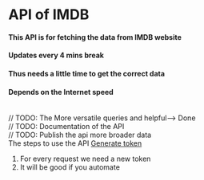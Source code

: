 # API of IMDB
#### This API is for fetching the data from IMDB website
#### Updates every 4 mins break
#### Thus needs a little time to get the correct data
#### Depends on the Internet speed
<br>// TODO: The More versatile queries and helpful--> Done
<br>// TODO: Documentation of the API
<br>// TODO: Publish the api more broader data
<br> The steps to use the API
[Generate token](https://imdb-api-12.herokuapp.com/token)
<ol>
  <li>For every request we need a new token </li>
  <li>It will be good if you automate</li>
</ol>

